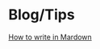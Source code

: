 Blog/Tips
======
[How to write in Mardown](https://github.com/adam-p/markdown-here/wiki/Markdown-Cheatsheet)